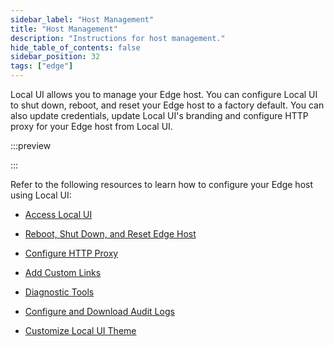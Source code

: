 ```yaml
---
sidebar_label: "Host Management"
title: "Host Management"
description: "Instructions for host management."
hide_table_of_contents: false
sidebar_position: 32
tags: ["edge"]
---
```


Local UI allows you to manage your Edge host. You can configure Local UI to shut down, reboot, and reset your Edge host
to a factory default. You can also update credentials, update Local UI's branding and configure HTTP proxy for your Edge
host from Local UI.

:::preview

:::

Refer to the following resources to learn how to configure your Edge host using Local UI:

- [Access Local UI](./access-console.md)

- [Reboot, Shut Down, and Reset Edge Host](./reset-reboot.md)

- [Configure HTTP Proxy](./configure-proxy.md)

- [Add Custom Links](./custom-link.md)

- [Diagnostic Tools](./diagnostic-tools.md)

- [Configure and Download Audit Logs](./audit-logs.md)

- [Customize Local UI Theme](./theming.md)
